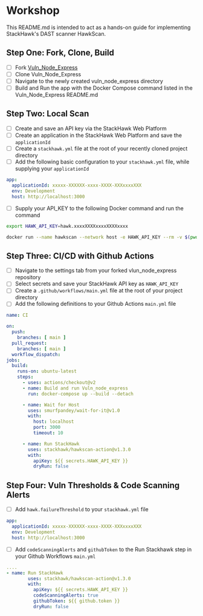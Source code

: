 # Workshop

This README.md is intended to act as a hands-on guide for implementing StackHawk's DAST scanner HawkScan.

## Step One: Fork, Clone, Build
- [ ] Fork [Vuln_Node_Express](https://github.com/kaakaww/vuln_node_express)
- [ ] Clone Vuln_Node_Express
- [ ] Navigate to the newly created vuln_node_express directory
- [ ] Build and Run the app with the Docker Compose command listed in the Vuln_Node_Express README.md

## Step Two: Local Scan
- [ ] Create and save an API key via the StackHawk Web Platform
- [ ] Create an application in the StackHawk Web Platform and save the `applicationId`
- [ ] Create a `stackhawk.yml` file at the root of your recently cloned project directory
- [ ] Add the following basic configuration to your `stackhawk.yml` file, while supplying your `applicationId`

```YAML
app:
  applicationId: xxxxx-XXXXXX-xxxx-XXXX-XXXxxxxXXX
  env: Development
  host: http://localhost:3000
```
- [ ] Supply your API_KEY to the following Docker command and run the command

```bash
export HAWK_API_KEY=hawk.xxxxXXXXxxxxXXXXxxxx
```
```bash
docker run --name hawkscan --network host -e HAWK_API_KEY --rm -v $(pwd):/hawk:rw -t stackhawk/hawkscan:latest
```


## Step Three: CI/CD with Github Actions
- [ ] Navigate to the settings tab from your forked vlun_node_express repository 
- [ ] Select secrets and save your StackHawk API key as `HAWK_API_KEY`
- [ ] Create a `.github/workflows/main.yml` file at the root of your project directory
- [ ] Add the following definitions to your Github Actions `main.yml` file

```YAML
name: CI

on:
  push:
    branches: [ main ]
  pull_request:
    branches: [ main ]
  workflow_dispatch:
jobs:
  build:
    runs-on: ubuntu-latest
    steps:
      - uses: actions/checkout@v2
      - name: Build and run Vuln_node_express
        run: docker-compose up --build --detach

      - name: Wait for Host
        uses: smurfpandey/wait-for-it@v1.0
        with:
          host: localhost
          port: 3000
          timeout: 10

      - name: Run StackHawk
        uses: stackhawk/hawkscan-action@v1.3.0
        with:
          apiKey: ${{ secrets.HAWK_API_KEY }}
          dryRun: false
```

## Step Four: Vuln Thresholds & Code Scanning Alerts
- [ ] Add `hawk.failureThreshold` to your `stackhawk.yml` file

```YAML
app:
  applicationId: xxxxx-XXXXXX-xxxx-XXXX-XXXxxxxXXX
  env: Development
  host: http://localhost:3000
```
- [ ] Add `codeScanningAlerts` and `githubToken` to the Run Stackhawk step in your Github Workflows `main.yml`

```YAML
....
- name: Run StackHawk
        uses: stackhawk/hawkscan-action@v1.3.0
        with:
          apiKey: ${{ secrets.HAWK_API_KEY }}
          codeScanningAlerts: true
          githubToken: ${{ github.token }}
          dryRun: false
```